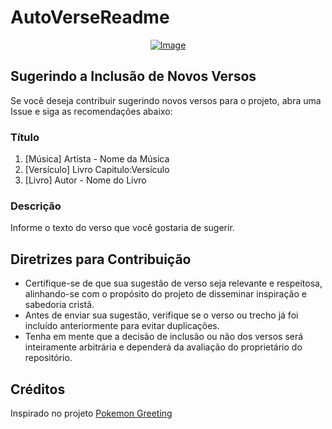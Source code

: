 # AutoVerseReadme

<p align="center">
    <a href="https://git.io/typing-svg">
        <img src="https://readme-typing-svg.demolab.com/?separator=;&font=Fira+Code&height=330&width=500&size=20&pause=100&color=A9FEF7&center=True&vCenter=True&multiline=True&duration=1500&repeat=True&lines=Jerusal%C3%A9m%2C+Jerusal%C3%A9m%2C%3Bque+mata+os+profetas%3Be+apedreja+os+mensageiros%3Bque+Deus+lhe+manda%21%3BQuantas+vezes+eu+quis+abra%C3%A7ar%3Btodo+o+seu+povo%2C%3Bassim+como+a+galinha%3Bajunta+os+seus+pintinhos%3Bdebaixo+das+suas+asas%2C%3Bmas+voc%C3%AAs+n%C3%A3o+quiseram%21%3B%E2%9C%9D%EF%B8%8F+Mateus+26%3A37+%E2%9C%9D%EF%B8%8F" alt="Image" />
    </a>
</p>

## Sugerindo a Inclusão de Novos Versos

Se você deseja contribuir sugerindo novos versos para o projeto, abra uma Issue e siga as recomendações abaixo:

### Título

1. [Música] Artista - Nome da Música
2. [Versículo] Livro Capitulo:Versículo
3. [Livro] Autor - Nome do Livro

### Descrição

Informe o texto do verso que você gostaria de sugerir.

## Diretrizes para Contribuição

- Certifique-se de que sua sugestão de verso seja relevante e respeitosa, alinhando-se com o propósito do projeto de disseminar inspiração e sabedoria cristã.
- Antes de enviar sua sugestão, verifique se o verso ou trecho já foi incluído anteriormente para evitar duplicações.
- Tenha em mente que a decisão de inclusão ou não dos versos será inteiramente arbitrária e dependerá da avaliação do proprietário do repositório.

## Créditos

Inspirado no projeto [Pokemon Greeting](https://github.com/isyuricunha/pokemon-greeting)